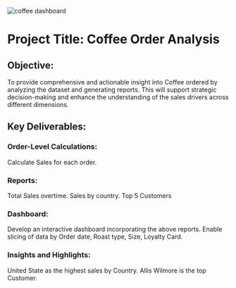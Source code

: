 ![coffee dashboard](https://github.com/user-attachments/assets/f35f62eb-937c-4b52-be84-cc91b7cb92d8)

# Project Title: Coffee Order Analysis

## Objective:
To provide comprehensive and actionable insight into Coffee ordered by analyzing the dataset and generating reports. This will support strategic decision-making and enhance the
understanding of the sales drivers across different dimensions.

## Key Deliverables:
### Order-Level Calculations:

Calculate Sales for each order.

### Reports:

Total Sales overtime.
Sales by country.
Top 5 Customers
### Dashboard:

Develop an interactive dashboard incorporating the above reports.
Enable slicing of data by Order date, Roast type, Size, Loyalty Card.
### Insights and Highlights:

United State as the highest sales by Country.
Allis Wilmore is the top Customer.
